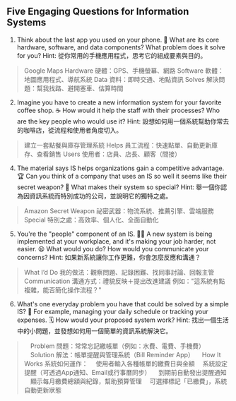 ## Five Engaging Questions for Information Systems

1. Think about the last app you used on your phone. 📱 What are its core hardware, software, and data components? What problem does it solve for you? 
    Hint: 從你常用的手機應用程式，思考它的組成要素與目的。
> Google Maps
> Hardware 硬體：GPS、手機螢幕、網路
> Software 軟體：地圖應用程式、導航系統
> Data 資料：即時交通、地點資訊
> Solves 解決問題：幫我找路、避開塞車、估算時間
    
2. Imagine you have to create a new information system for your favorite coffee shop. ☕️ How would it help the staff with their processes? Who are the key people who would use it? 
    Hint: 設想如何用一個系統幫助你常去的咖啡店，從流程和使用者角度切入。
  >  建立一套點餐與庫存管理系統
  > Helps 員工流程：快速點單、自動更新庫存、查看銷售
  > Users 使用者：店員、店長、顧客（間接）

4. The material says IS helps organizations gain a competitive advantage. 🏆 Can you think of a company that uses an IS so well it seems like their secret weapon? 🤫 What makes their system so special? 
    Hint: 舉一個你認為因資訊系統而特別成功的公司，並說明它的獨特之處。
> Amazon
> Secret Weapon 祕密武器：物流系統、推薦引擎、雲端服務
> Special 特別之處：高效率、個人化、全面自動化

5. You're the "people" component of an IS. 🙋‍♂️ A new system is being implemented at your workplace, and it's making your job harder, not easier. 😫 What would you do? How would you communicate your concerns? 
    Hint: 如果新系統讓你工作更難，你會怎麼反應和溝通？
> What I’d Do 我的做法：觀察問題、記錄困難、找同事討論、回報主管
> Communication 溝通方式：禮貌反映＋提出改進建議
> 例如："這系統有點複雜，能否簡化操作流程？"

6. What's one everyday problem you have that could be solved by a simple IS? 🤔 For example, managing your daily schedule or tracking your expenses. 🗓️ How would your proposed system work? 
    Hint: 找出一個生活中的小問題，並發想如何用一個簡單的資訊系統解決它。
>　Problem 問題：常常忘記繳帳單（例如：水費、電費、手機費）
>　Solution 解法：帳單提醒與管理系統（Bill Reminder App）
>　How It Works 系統如何運作：
>　使用者輸入各種帳單的繳費日與金額
>　系統設定提醒（可透過App通知、Email或行事曆同步）
>　到期前自動發出提醒通知
>　顯示每月繳費總額與紀錄，幫助預算管理
>　可選擇標記「已繳費」，系統自動更新狀態
